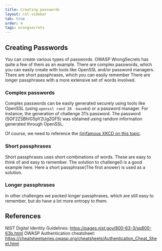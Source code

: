 ```yaml
---
title: Creating passwords
layout: col-sidebar
tab: true
order: 4
tags: wrongsecrets
---
```


## Creating Passwords
You can create various types of passwords. OWASP WrongSecrets has quite a few of them as an example.
There are complex passwords, which you can easily create with tools like OpenSSL and/or password managers.
There are short passphrases, which you can easily remember
There are longer passphrases with a more extensive set of words involved.

### Complex passwords
Complex passwords can be easily generated securely using tools like OpenSSL (using `openssl rand 20 -base64`) or a password manager. For instance, the generation of challenge 31’s password. The password (SGF2ZSBhIG5pY2UgZGF5) was obtained using random information generated through OpenSSL.

Of course, we need to reference the [(in)famous XKCD on this topic](https://xkcd.com/936/).

### Short passphrases
Short passphrases uses short combinations of words. These are easy to think of and easy to remember. The solution to challenge0 is a good example here. Here a short passphrase(The first answer) is used as a solution.

### Longer passphrases
In other challenges we packed longer passphrases, which are still easy to remember, but do have a lot more entropy to them.

## References
NIST Digital Identity Guidelines: https://pages.nist.gov/800-63-3/sp800-63b.html
OWASP Authentication cheatsheet: https://cheatsheetseries.owasp.org/cheatsheets/Authentication_Cheat_Sheet.html 

